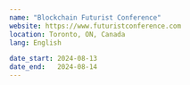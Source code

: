 ```yaml
---
name: "Blockchain Futurist Conference"
website: https://www.futuristconference.com
location: Toronto, ON, Canada
lang: English

date_start: 2024-08-13
date_end:   2024-08-14
---
```

